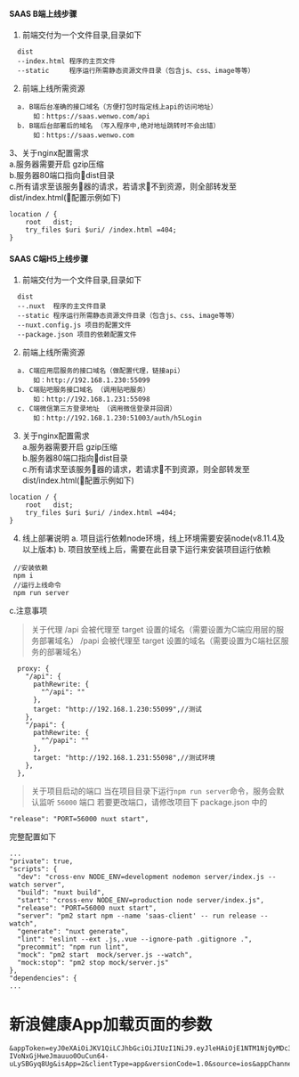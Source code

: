 #### SAAS B端上线步骤

1. 前端交付为一个文件目录,目录如下
```
  dist
  --index.html 程序的主页文件
  --static     程序运行所需静态资源文件目录（包含js、css、image等等）
```
2. 前端上线所需资源  
```
  a. B端后台准确的接口域名（方便打包时指定线上api的访问地址）
      如：https://saas.wenwo.com/api
  b. B端后台部署后的域名 （写入程序中,绝对地址跳转时不会出错）
      如：https://saas.wenwo.com
```
3、关于nginx配置需求  
  a.服务器需要开启 gzip压缩  
  b.服务器80端口指向dist目录  
  c.所有请求至该服务器的请求，若请求不到资源，则全部转发至 dist/index.html(配置示例如下)
  ```
  location / {
      root   dist;
      try_files $uri $uri/ /index.html =404;
  }
  ```

#### SAAS C端H5上线步骤

1. 前端交付为一个文件目录,目录如下
```
  dist
  --.nuxt  程序的主文件目录
  --static 程序运行所需静态资源文件目录（包含js、css、image等等）
  --nuxt.config.js 项目的配置文件
  --package.json 项目的依赖配置文件
```
2. 前端上线所需资源  
```
  a. C端应用层服务的接口域名（做配置代理，链接api）
      如：http://192.168.1.230:55099
  b. C端贴吧服务接口域名 （调用贴吧服务）
      如：http://192.168.1.231:55098
  c. C端微信第三方登录地址 （调用微信登录并回调）
      如：http://192.168.1.230:51003/auth/h5Login
```
3. 关于nginx配置需求  
  a.服务器需要开启 gzip压缩  
  b.服务器80端口指向dist目录  
  c.所有请求至该服务器的请求，若请求不到资源，则全部转发至 dist/index.html(配置示例如下)
  ```
  location / {
      root   dist;
      try_files $uri $uri/ /index.html =404;
  }
  ```
4. 线上部署说明
  a. 项目运行依赖node环境，线上环境需要安装node(v8.11.4及以上版本)
  b. 项目放至线上后，需要在此目录下运行来安装项目运行依赖
  ```
   //安装依赖
   npm i 
   //运行上线命令
   npm run server
  ```
  c.注意事项 
  > 关于代理
   /api 会被代理至 target 设置的域名（需要设置为C端应用层的服务部署域名）
   /papi 会被代理至 target 设置的域名（需要设置为C端社区服务的部署域名）
  ```
    proxy: {
      "/api": {
        pathRewrite: {
          "^/api": ""
        },
        target: "http://192.168.1.230:55099",//测试
      },
      "/papi": {
        pathRewrite: {
          "^/papi": ""
        },
        target: "http://192.168.1.231:55098",//测试环境
      },
    },
  ```
  > 关于项目启动的端口
  当在项目目录下运行```npm run server```命令，服务会默认监听 ```56000``` 端口
  若要更改端口，请修改项目下 package.json 中的 
  ```
  "release": "PORT=56000 nuxt start",
  ```
  完整配置如下
  ```
  ...
  "private": true,
  "scripts": {
    "dev": "cross-env NODE_ENV=development nodemon server/index.js --watch server",
    "build": "nuxt build",
    "start": "cross-env NODE_ENV=production node server/index.js",
    "release": "PORT=56000 nuxt start",
    "server": "pm2 start npm --name 'saas-client' -- run release --watch",
    "generate": "nuxt generate",
    "lint": "eslint --ext .js,.vue --ignore-path .gitignore .",
    "precommit": "npm run lint",
    "mock": "pm2 start  mock/server.js --watch",
    "mock:stop": "pm2 stop mock/server.js"
  },
  "dependencies": {
  ...
  ```

# 新浪健康App加载页面的参数

```
&appToken=eyJ0eXAiOiJKV1QiLCJhbGciOiJIUzI1NiJ9.eyJleHAiOjE1NTM1NjQyMDc3OTEsInBheWxvYWQiOiJcIjE1MDEzNzYyMTUwXCIifQ.ktAJTl-IVoNxGjHweJmauuo0OuCun64-uLySBGyq8Ug&isApp=2&clientType=app&versionCode=1.0&source=ios&appChannel=appstore

```
